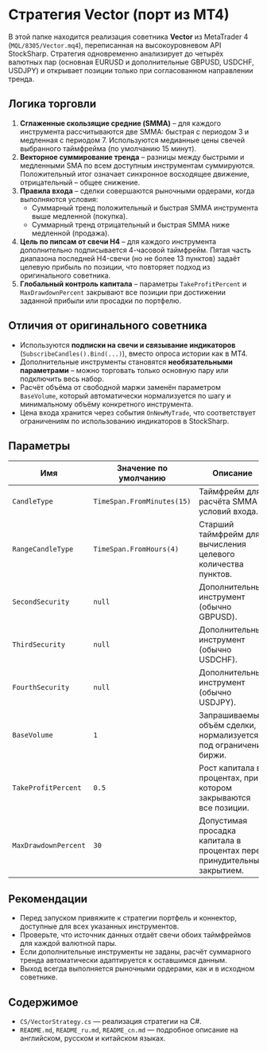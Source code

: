 # Стратегия Vector (порт из MT4)

В этой папке находится реализация советника **Vector** из MetaTrader 4 (`MQL/8305/Vector.mq4`), переписанная на высокоуровневом API StockSharp. Стратегия одновременно анализирует до четырёх валютных пар (основная EURUSD и дополнительные GBPUSD, USDCHF, USDJPY) и открывает позиции только при согласованном направлении тренда.

## Логика торговли

1. **Сглаженные скользящие средние (SMMA)** – для каждого инструмента рассчитываются две SMMA: быстрая с периодом 3 и медленная с периодом 7. Используются медианные цены свечей выбранного таймфрейма (по умолчанию 15 минут).
2. **Векторное суммирование тренда** – разницы между быстрыми и медленными SMA по всем доступным инструментам суммируются. Положительный итог означает синхронное восходящее движение, отрицательный – общее снижение.
3. **Правила входа** – сделки совершаются рыночными ордерами, когда выполняются условия:
   - Суммарный тренд положительный и быстрая SMMA инструмента выше медленной (покупка).
   - Суммарный тренд отрицательный и быстрая SMMA ниже медленной (продажа).
4. **Цель по пипсам от свечи H4** – для каждого инструмента дополнительно подписывается 4-часовой таймфрейм. Пятая часть диапазона последней H4-свечи (но не более 13 пунктов) задаёт целевую прибыль по позиции, что повторяет подход из оригинального советника.
5. **Глобальный контроль капитала** – параметры `TakeProfitPercent` и `MaxDrawdownPercent` закрывают все позиции при достижении заданной прибыли или просадки по портфелю.

## Отличия от оригинального советника

- Используются **подписки на свечи и связывание индикаторов** (`SubscribeCandles().Bind(...)`), вместо опроса истории как в MT4.
- Дополнительные инструменты становятся **необязательными параметрами** – можно торговать только основную пару или подключить весь набор.
- Расчёт объёма от свободной маржи заменён параметром `BaseVolume`, который автоматически нормализуется по шагу и минимальному объёму конкретного инструмента.
- Цена входа хранится через события `OnNewMyTrade`, что соответствует ограничениям по использованию индикаторов в StockSharp.

## Параметры

| Имя | Значение по умолчанию | Описание |
| --- | --------------------- | -------- |
| `CandleType` | `TimeSpan.FromMinutes(15)` | Таймфрейм для расчёта SMMA и условий входа. |
| `RangeCandleType` | `TimeSpan.FromHours(4)` | Старший таймфрейм для вычисления целевого количества пунктов. |
| `SecondSecurity` | `null` | Дополнительный инструмент (обычно GBPUSD). |
| `ThirdSecurity` | `null` | Дополнительный инструмент (обычно USDCHF). |
| `FourthSecurity` | `null` | Дополнительный инструмент (обычно USDJPY). |
| `BaseVolume` | `1` | Запрашиваемый объём сделки, нормализуется под ограничения биржи. |
| `TakeProfitPercent` | `0.5` | Рост капитала в процентах, при котором закрываются все позиции. |
| `MaxDrawdownPercent` | `30` | Допустимая просадка капитала в процентах перед принудительным закрытием. |

## Рекомендации

- Перед запуском привяжите к стратегии портфель и коннектор, доступные для всех указанных инструментов.
- Проверьте, что источник данных отдаёт свечи обоих таймфреймов для каждой валютной пары.
- Если дополнительные инструменты не заданы, расчёт суммарного тренда автоматически адаптируется к оставшимся данным.
- Выход всегда выполняется рыночными ордерами, как и в исходном советнике.

## Содержимое

- `CS/VectorStrategy.cs` — реализация стратегии на C#.
- `README.md`, `README_ru.md`, `README_cn.md` — подробное описание на английском, русском и китайском языках.
